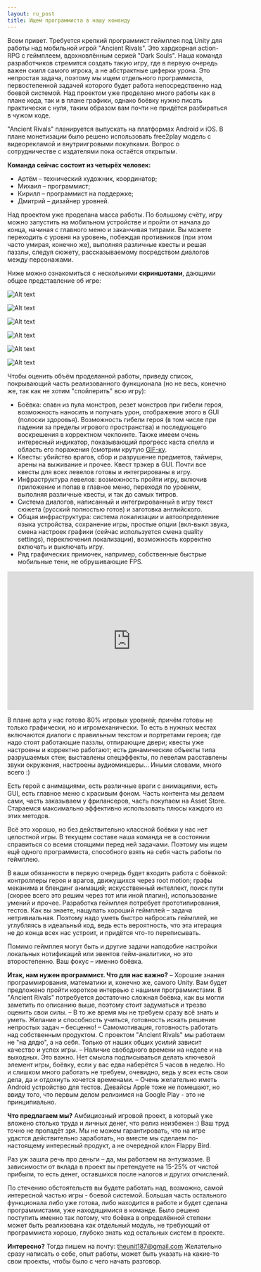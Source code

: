 ```yaml
---
layout: ru_post
title: Ищем программиста в нашу команду
---
```


Всем привет. Требуется крепкий программист геймплея под Unity для работы над мобильной игрой "Ancient Rivals". Это хардкорная action-RPG с геймплеем, вдохновлённым серией "Dark Souls". Наша команда разработчиков стремится создать такую игру, где в первую очередь важен скилл самого игрока, а не абстрактные циферки урона. Это непростая задача, поэтому мы ищем отдельного программиста, первостепенной задачей которого будет работа непосредственно над боевой системой. Над проектом уже проделано много работы как в плане кода, так и в плане графики, однако боёвку нужно писать практически с нуля, таким образом вам почти не придётся разбираться в чужом коде.

"Ancient Rivals" планируется выпускать на платформах Android и iOS. В плане монетизации было решено использовать free2play модель с видеорекламой и внутриигровыми покупками. Вопрос о сотрудничестве с издателями пока остаётся открытым.

**Команда сейчас состоит из четырёх человек:**

- Артём – технический художник, координатор;
- Михаил – программист;
- Кирилл – программист на поддержке;
- Дмитрий – дизайнер уровней.

Над проектом уже проделана масса работы. По большому счёту, игру можно запустить на мобильном устройстве и пройти от начала до конца, начиная с главного меню и заканчивая титрами. Вы можете переходить с уровня на уровень, побеждая противников (при этом часто умирая, конечно же), выполняя различные квесты и решая паззлы, следуя сюжету, рассказываемому посредством диалогов между персонажами.

Ниже можно ознакомиться с несколькими **скриншотами**, дающими общее представление об игре:

![Alt text](http://i.imgur.com/F1VPSqr.jpg)

![Alt text](http://i.imgur.com/ogxNP3Q.jpg)

![Alt text](http://i.imgur.com/c1lZgUp.jpg)

![Alt text](http://i.imgur.com/SaPvwsT.jpg)

![Alt text](http://i.imgur.com/J8xhYNm.jpg)

![Alt text](http://i.imgur.com/sNjZwMP.jpg)

Чтобы оценить объём проделанной работы, приведу список, покрывающий часть реализованного функционала (но не весь, конечно же, так как не хотим "спойлерить" всю игру):

- Боёвка: спавн из пула монстров, резет монстров при гибели героя, возможность наносить и получать урон, отображение этого в GUI (полоски здоровья). Возможность гибели героя (в том числе при падении за пределы игрового пространства) и последующего воскрешения в корректном чекпоинте. Также имеем очень интересный индикатор, показывающий прогресс каста спелла и область его поражения (смотрим крутую [GIF-ку](http://i.imgur.com/C4we4ke.gifv).
- Квесты: убийство врагов, сбор и разрушение предметов, таймеры, арены на выживание и прочее. Квест трэкер в GUI. Почти все квесты для всех левелов готовы и интегрированы в игру.
- Инфраструктура левелов: возможность пройти игру, включив приложение и попав в главное меню, переходя по уровням, выполняя различные квесты, и так до самых титров.
- Система диалогов, написанный и интегрированный в игру текст сюжета (русский полностью готов) и заготовка английского.
- Общая инфраструктура: система локализации и автоопределение языка устройства, сохранение игры, простые опции (вкл-выкл звука, смена настроек графики (сейчас используется смена quality settings), переключения локализации), возможность корректно включать и выключать игру.
- Ряд графических примочек, например, собственные быстрые мобильные тени, не обрушивающие FPS.

<iframe width="560" height="315" src="https://www.youtube.com/watch?v=TYAD1xqwf48" frameborder="0" allowfullscreen></iframe>

В плане арта у нас готово 80% игровых уровней; причём готовы не только графически, но и игромеханически. То есть в нужных местах включаются диалоги с правильным текстом и портретами героев; где надо стоят работающие паззлы, отпирающие двери; квесты уже настроены и корректно работают; есть динамические объекты типа разрушаемых стен; выставлены спецэффекты, по левелам расставлены звуки окружения, настроены аудиомикшеры... Иными словами, много всего :)

Есть герой с анимациями, есть различные враги с анимациями, есть GUI, есть главное меню с красивым фоном. Часть контента мы делаем сами, часть заказываем у фрилансеров, часть покупаем на Asset Store. Стараемся максимально эффективно использовать плюсы каждого из этих методов.

Всё это хорошо, но без действительно классной боёвки у нас нет целостной игры. В текущем составе наша команда не в состоянии справиться со всеми стоящими перед ней задачами. Поэтому мы ищем ещё одного программиста, способного взять на себя часть работы по геймплею.

В ваши обязанности в первую очередь будет входить работа с боёвкой: контроллеры героя и врагов, движущихся через root motion; графы меканима и блендинг анимаций; искусственный интеллект, поиск пути (скорее всего это решим через тот или иной плагин), использование умений и прочее. Разработка геймплея потребует прототипирования, тестов. Как вы знаете, нащупать хороший геймплей – задача нетривиальная. Поэтому надо уметь быстро набросать геймплей, не углубляясь в идеальный код, ведь есть вероятность, что эта итерация не до конца всех нас устроит, и придётся что-то переписывать.

Помимо геймплея могут быть и другие задачи наподобие настройки локальных нотификаций или эвентов гейм-аналитики, но это второстепенно. Ваш фокус – именно боёвка.

**Итак, нам нужен программист. Что для нас важно?**
– Хорошие знания программирования, математики и, конечно же, самого Unity. Вам будет предложено пройти короткое интервью с нашими программистами. В "Ancient Rivals" потребуется достаточно сложная боёвка, как вы могли заметить по описанию выше, поэтому стоит задуматься и трезво оценить свои силы.
– В то же время мы не требуем сразу всё знать и уметь. Желание и способность учиться, готовность искать решение непростых задач – бесценно!
– Самомотивация, готовность работать над собственным продуктом. С проектом "Ancient Rivals" мы работаем не "на дядю", а на себя. Только от наших общих усилий зависит качество и успех игры.
– Наличие свободного времени на неделе и на выходных. Это важно. Нет смысла подписываться делать ключевой элемент игры, боёвку, если у вас едва наберётся 5 часов в неделю. Но и слишком много работать не требуем, очевидно, ведь у всех есть свои дела, да и отдохнуть хочется временами.
– Очень желательно иметь Android устройство для тестов. Девайсы Apple тоже не помешают, но ввиду того, что первым делом релизимся на Google Play - это не принципиально.

**Что предлагаем мы?**
Амбициозный игровой проект, в который уже вложено столько труда и личных денег, что релиз неизбежен :) Ваш труд точно не пропадёт зря. Мы не можем гарантировать, что на игре удастся действительно заработать, но вместе мы сделаем по-настоящему интересный продукт, а не очередной клон Flappy Bird.

Раз уж зашла речь про деньги – да, мы работаем на энтузиазме. В зависимости от вклада в проект вы претендуете на 15-25% от чистой прибыли, то есть денег, оставшихся после налогов и других отчислений.

По стечению обстоятельств вы будете работать над, возможно, самой интересной частью игры - боевой системой. Большая часть остального функционала либо уже готова, либо находится в работе и будет сделана программистами, уже находящимися в команде. Было решено поступить именно так потому, что боёвка в определённой степени может быть реализована как отдельный модуль, не требующий от программиста хорошо, глубоко знать код остальных систем в проекте. 

**Интересно?**
Тогда пишем на почту: theunit187@gmail.com 
Желательно сразу написать о себе, опыт работы, может быть указать на какие-то свои проекты, чтобы было с чего начать разговор.